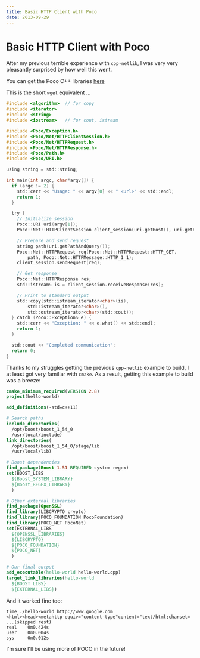 ```yaml
---
title: Basic HTTP Client with Poco
date: 2013-09-29
---
```


Basic HTTP Client with Poco
==========================

After my previous terrible experience with `cpp-netlib`, I was very very pleasantly surprised by how well this went.

You can get the Poco C++ libraries [here](http://pocoproject.org/)

This is the short `wget` equivalent ...

```C
#include <algorithm>  // for copy
#include <iterator>
#include <string>
#include <iostream>   // for cout, istream

#include <Poco/Exception.h>
#include <Poco/Net/HTTPClientSession.h>
#include <Poco/Net/HTTPRequest.h>
#include <Poco/Net/HTTPResponse.h>
#include <Poco/Path.h>
#include <Poco/URI.h>

using string = std::string;

int main(int argc, char*argv[]) {
  if (argc != 2) {
    std::cerr << "Usage: " << argv[0] << " <url>" << std::endl;
    return 1;
  }

  try {
    // Initialize session
    Poco::URI uri(argv[1]);
    Poco::Net::HTTPClientSession client_session(uri.getHost(), uri.getPort());

    // Prepare and send request
    string path(uri.getPathAndQuery());
    Poco::Net::HTTPRequest req(Poco::Net::HTTPRequest::HTTP_GET,
        path, Poco::Net::HTTPMessage::HTTP_1_1);
    client_session.sendRequest(req);

    // Get response
    Poco::Net::HTTPResponse res;
    std::istream& is = client_session.receiveResponse(res);

    // Print to standard output
    std::copy(std::istream_iterator<char>(is),
        std::istream_iterator<char>(),
        std::ostream_iterator<char>(std::cout));
  } catch (Poco::Exception& e) {
    std::cerr << "Exception: " << e.what() << std::endl;
    return 1;
  }

  std::cout << "Completed communication";
  return 0;
}
```

Thanks to my struggles getting the previous `cpp-netlib` example to build, I at least got very familiar with `cmake`. As a result, getting this example to build was a breeze:

```cmake
cmake_minimum_required(VERSION 2.8)
project(hello-world)

add_definitions(-std=c++11)

# Search paths
include_directories(
  /opt/boost/boost_1_54_0
  /usr/local/include)
link_directories(
  /opt/boost/boost_1_54_0/stage/lib
  /usr/local/lib)

# Boost dependencies
find_package(Boost 1.51 REQUIRED system regex)
set(BOOST_LIBS
  ${Boost_SYSTEM_LIBRARY}
  ${Boost_REGEX_LIBRARY}
  )

# Other external libraries
find_package(OpenSSL)
find_library(LIBCRYPTO crypto)
find_library(POCO_FOUNDATION PocoFoundation)
find_library(POCO_NET PocoNet)
set(EXTERNAL_LIBS
  ${OPENSSL_LIBRARIES}
  ${LIBCRYPTO}
  ${POCO_FOUNDATION}
  ${POCO_NET}
  )

# Our final output
add_executable(hello-world hello-world.cpp)
target_link_libraries(hello-world
  ${BOOST_LIBS}
  ${EXTERNAL_LIBS})
```

And it worked fine too:

```shell
time ./hello-world http://www.google.com
<html><head><metahttp-equiv="content-type"content="text/html;charset= ...(skipped rest)
real    0m0.424s
user    0m0.004s
sys     0m0.012s
```

I'm sure I'll be using more of POCO in the future!
